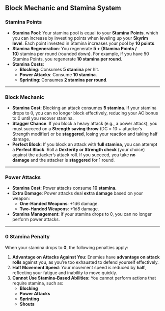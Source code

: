 ## **Block Mechanic and Stamina System**

### **Stamina Points**

- **Stamina Pool**: Your stamina pool is equal to your **Stamina Points**, which you can increase by investing points when leveling up your **Skyrim level**. Each point invested in Stamina increases your pool by **10 points**.
- **Stamina Regeneration**: You regenerate **5 + (Stamina Points / 10)** stamina per round (rounded down). For example, if you have 50 Stamina Points, you regenerate **10 stamina per round**.
- **Stamina Costs**:
    - **Blocking**: Consumes **5 stamina** per hit.
    - **Power Attacks**: Consume **10 stamina**.
    - **Sprinting**: Consumes **2 stamina per round**.

---
### **Block Mechanic**

- **Stamina Cost**: Blocking an attack consumes **5 stamina**. If your stamina drops to 0, you can no longer block effectively, reducing your AC bonus to 0 until you recover stamina.
- **Stagger Chance**: If you block a heavy attack (e.g., a power attack), you must succeed on a **Strength saving throw** (DC = 10 + attacker’s Strength modifier) or be **staggered**, losing your reaction and taking half damage.
- **Perfect Block**: If you block an attack with **full stamina**, you can attempt a **Perfect Block**. Roll a **Dexterity or Strength check** (your choice) against the attacker’s attack roll. If you succeed, you take **no damage** and the attacker is **staggered** for 1 round.

---

### **Power Attacks**

- **Stamina Cost**: Power attacks consume **10 stamina**.
- **Extra Damage**: Power attacks deal **extra damage** based on your weapon:
    - **One-Handed Weapons**: +1d6 damage.
    - **Two-Handed Weapons**: +1d8 damage.
- **Stamina Management**: If your stamina drops to 0, you can no longer perform power attacks.

---
### **0 Stamina Penalty**

When your stamina drops to **0**, the following penalties apply:

1. **Advantage on Attacks Against You**: Enemies have **advantage on attack rolls** against you, as you’re too exhausted to defend yourself effectively.
2. **Half Movement Speed**: Your movement speed is reduced by **half**, reflecting your fatigue and inability to move quickly.
3. **Cannot Use Stamina-Based Abilities**: You cannot perform actions that require stamina, such as:
    - **Blocking**
    - **Power Attacks**
    - **Sprinting**
    - **Shouts**
